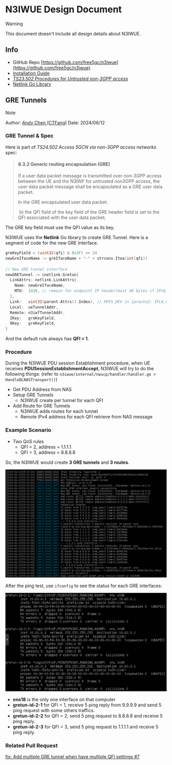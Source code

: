 # N3IWUE Design Document

> [!WARNING]
> This document doesn't include all design details about N3IWUE.



## Info

- GitHub Repo [https://github.com/free5gc/n3iwue](https://github.com/free5gc/n3iwue)
- [Installation Guide](./../n3iwue-installation.md)
- [*TS23.502 Procedures for Untrusted non-3GPP access*](https://www.tech-invite.com/3m23/toc/tinv-3gpp-23-502_zn.html)
- [Netlink Go Library](https://github.com/vishvananda/netlink)



## GRE Tunnels

> [!NOTE]
> Author: [Andy Chen (CTFang)](https://www.linkedin.com/in/tsung-fang-chen-437a71191/)
> Date: 2024/06/12



### GRE Tunnel & Spec

Here is part of _TS24.502 Access 5GCN via non-3GPP access networks_ spec:

> #### **8.3.2 Generic routing encapsulation (GRE)**
>
> If a user data packet message is transmitted over non-3GPP access between the UE and the N3IWF for untrusted non3GPP access, the user data packet message shall be encapsulated as a GRE user data packet.
>
> In the GRE encapsulated user data packet:
>
> ​	b) the QFI field of the key field of the GRE header field is set to the QFI associated with the user data packet;

The GRE key field must use the QFI value as its key. 

N3IWUE uses the **Netlink** Go library to create GRE Tunnel. Here is a segment of code for the new GRE Interface. 

```go
greKeyField = (uint32(qfi) & 0x3F) << 24
newGreIfaceName := greIfaceName + "-" + strconv.Itoa(int(qfi))

// New GRE tunnel interface
newGRETunnel := &netlink.Gretun{
  LinkAttrs: netlink.LinkAttrs{
    Name: newGreIfaceName,
    MTU:  1438, // remain for endpoint IP header(most 40 bytes if IPv6) and ESP header (22 bytes)
  },
  Link:   uint32(parent.Attrs().Index), // PHYS_DEV in iproute2; IFLA_GRE_LINK in linux kernel
  Local:  ueTunnelAddr,
  Remote: n3iwfTunnelAddr,
  IKey:   greKeyField,
  OKey:   greKeyField,
}
```

And the default rule always has **QFI = 1**. 



### Procedure

During the N3IWUE PDU session Establishment procedure, when UE receives **PDUSessionEstablishmentAccept**, N3IWUE will try to do the following things: (refer to `n3iwue/internal/nwucp/handler/handler.go > HandleDLNASTransport()`)

- Get PDU Address from NAS
- Setup GRE Tunnels
    - N3IWUE create per tunnel for each QFI
- Add Route for GRE Tunnels 
    - N3IWUE adds routes for each tunnel
    - Remote IPv4 address for each QFI retrieve from NAS message



### Example Scenario

- Two QoS rules
    - QFI = 2, address = 1.1.1.1
    - QFI = 3, address = 8.8.8.8

So, the N3IWUE would create **3 GRE tunnels** and **3 routes**.

![result](./images/result.png)

After the ping test, use `ifconfig` to see the status for each GRE interfaces:

![interfaces](./images/interfaces.png)

- **ens18** is the only one interface on that computer 
- **gretun-id-2-1** for QFI = 1, receive 5 ping reply from 9.9.9.9 and send 5 ping request with some others traffics.
- **gretun-id-2-2** for QFI = 2, send 5 ping request to 8.8.8.8 and receive 5 ping reply. 
- **gretun-id-2-3** for QFI = 3, send 5 ping request to 1.1.1.1 and receive 5 ping reply. 



### Related Pull Request

[fix: Add multiple GRE tunnel when have multiple QFI settings #7](https://github.com/free5gc/n3iwue/pull/7)

